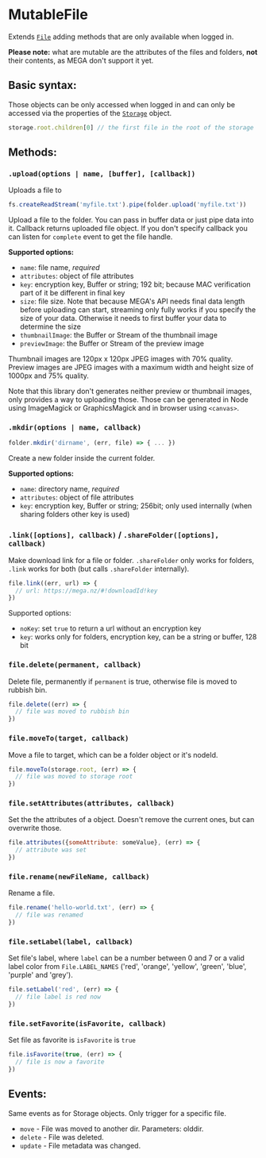 # MutableFile

Extends [`File`](File.md) adding methods that are only available when logged in.

**Please note:** what are mutable are the attributes of the files and folders, **not** their contents, as MEGA don't support it yet.

## Basic syntax:

Those objects can be only accessed when logged in and can only be accessed via the properties of the [`Storage`](Storage.md) object.

```javascript
storage.root.children[0] // the first file in the root of the storage
```

## Methods:

### `.upload(options | name, [buffer], [callback])`

Uploads a file to 

```javascript
fs.createReadStream('myfile.txt').pipe(folder.upload('myfile.txt'))
```

Upload a file to the folder. You can pass in buffer data or just pipe data into it. Callback returns uploaded file object. If you don't specify callback you can listen for `complete` event to get the file handle.

**Supported options:**

* `name`: file name, *required*
* `attributes`: object of file attributes
* `key`: encryption key, Buffer or string; 192 bit; because MAC verification part of it be different in final key
* `size`: file size. Note that because MEGA's API needs final data length before uploading can start, streaming only fully works if you specify the size of your data. Otherwise it needs to first buffer your data to determine the size
* `thumbnailImage`: the Buffer or Stream of the thumbnail image
* `previewImage`: the Buffer or Stream of the preview image

Thumbnail images are 120px x 120px JPEG images with 70% quality. Preview images are JPEG images with a maximum width and height size of 1000px and 75% quality.

Note that this library don't generates neither preview or thumbnail images, only provides a way to uploading those. Those can be generated in Node using ImageMagick or GraphicsMagick and in browser using `<canvas>`.

### `.mkdir(options | name, callback)`

```javascript
folder.mkdir('dirname', (err, file) => { ... })
```

Create a new folder inside the current folder.

**Supported options:**

* `name`: directory name, *required*
* `attributes`: object of file attributes
* `key`: encryption key, Buffer or string; 256bit; only used internally (when sharing folders other key is used)

### `.link([options], callback)` / `.shareFolder([options], callback)`

Make download link for a file or folder. `.shareFolder` only works for folders, `.link` works for both (but calls `.shareFolder` internally).

```javascript
file.link((err, url) => {
  // url: https://mega.nz/#!downloadId!key
})
```

Supported options:

* `noKey`: set `true` to return a url without an encryption key
* `key`: works only for folders, encryption key, can be a string or buffer, 128 bit

### `file.delete(permanent, callback)`

Delete file, permanently if `permanent` is true, otherwise file is moved to rubbish bin.

```javascript
file.delete((err) => {
  // file was moved to rubbish bin
})
```

### `file.moveTo(target, callback)`

Move a file to target, which can be a folder object or it's nodeId.

```javascript
file.moveTo(storage.root, (err) => {
  // file was moved to storage root
})
```

### `file.setAttributes(attributes, callback)`

Set the the attributes of a object. Doesn't remove the current ones, but can overwrite those.

```javascript
file.attributes({someAttribute: someValue}, (err) => {
  // attribute was set
})
```

### `file.rename(newFileName, callback)`

Rename a file.

```javascript
file.rename('hello-world.txt', (err) => {
  // file was renamed
})
```

### `file.setLabel(label, callback)`

Set file's label, where `label` can be a number between 0 and 7 or a valid label color from `File.LABEL_NAMES` ('red', 'orange', 'yellow', 'green', 'blue', 'purple' and 'grey').

```javascript
file.setLabel('red', (err) => {
  // file label is red now
})
```

### `file.setFavorite(isFavorite, callback)`

Set file as favorite is `isFavorite` is `true`

```javascript
file.isFavorite(true, (err) => {
  // file is now a favorite
})
```

## Events:

Same events as for Storage objects. Only trigger for a specific file.

* `move` - File was moved to another dir. Parameters: olddir.
* `delete` - File was deleted.
* `update` - File metadata was changed.
